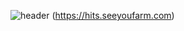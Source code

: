 ![header](https://capsule-render.vercel.app/api?type=wave&color=auto&height=300&section=header&text=Mung%20Don&fontSize=90)
(https://hits.seeyoufarm.com)
